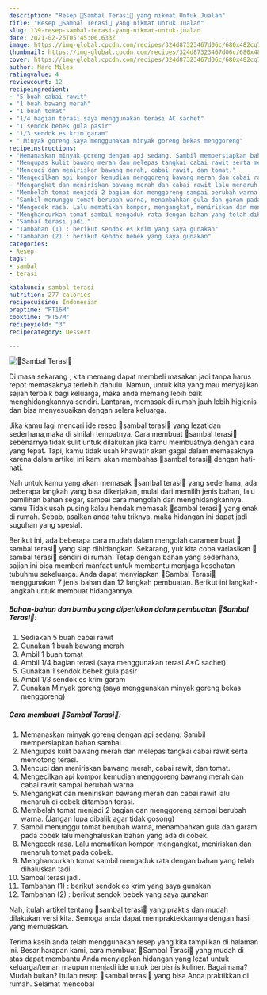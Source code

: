 ```yaml
---
description: "Resep 🌷Sambal Terasi🌷 yang nikmat Untuk Jualan"
title: "Resep 🌷Sambal Terasi🌷 yang nikmat Untuk Jualan"
slug: 139-resep-sambal-terasi-yang-nikmat-untuk-jualan
date: 2021-02-26T05:45:06.633Z
image: https://img-global.cpcdn.com/recipes/324d87323467d06c/680x482cq70/🌷sambal-terasi🌷-foto-resep-utama.jpg
thumbnail: https://img-global.cpcdn.com/recipes/324d87323467d06c/680x482cq70/🌷sambal-terasi🌷-foto-resep-utama.jpg
cover: https://img-global.cpcdn.com/recipes/324d87323467d06c/680x482cq70/🌷sambal-terasi🌷-foto-resep-utama.jpg
author: Marc Miles
ratingvalue: 4
reviewcount: 12
recipeingredient:
- "5 buah cabai rawit"
- "1 buah bawang merah"
- "1 buah tomat"
- "1/4 bagian terasi saya menggunakan terasi AC sachet"
- "1 sendok bebek gula pasir"
- "1/3 sendok es krim garam"
- " Minyak goreng saya menggunakan minyak goreng bekas menggoreng"
recipeinstructions:
- "Memanaskan minyak goreng dengan api sedang. Sambil mempersiapkan bahan sambal."
- "Mengupas kulit bawang merah dan melepas tangkai cabai rawit serta memotong terasi."
- "Mencuci dan meniriskan bawang merah, cabai rawit, dan tomat."
- "Mengecilkan api kompor kemudian menggoreng bawang merah dan cabai rawit sampai berubah warna."
- "Mengangkat dan meniriskan bawang merah dan cabai rawit lalu menaruh di cobek ditambah terasi."
- "Membelah tomat menjadi 2 bagian dan menggoreng sampai berubah warna. (Jangan lupa dibalik agar tidak gosong)"
- "Sambil menunggu tomat berubah warna, menambahkan gula dan garam pada cobek lalu menghaluskan bahan yang ada di cobek."
- "Mengecek rasa. Lalu mematikan kompor, mengangkat, meniriskan dan menaruh tomat pada cobek."
- "Menghancurkan tomat sambil mengaduk rata dengan bahan yang telah dihaluskan tadi."
- "Sambal terasi jadi."
- "Tambahan (1) : berikut sendok es krim yang saya gunakan"
- "Tambahan (2) : berikut sendok bebek yang saya gunakan"
categories:
- Resep
tags:
- sambal
- terasi

katakunci: sambal terasi 
nutrition: 277 calories
recipecuisine: Indonesian
preptime: "PT16M"
cooktime: "PT57M"
recipeyield: "3"
recipecategory: Dessert

---
```



![🌷Sambal Terasi🌷](https://img-global.cpcdn.com/recipes/324d87323467d06c/680x482cq70/🌷sambal-terasi🌷-foto-resep-utama.jpg)

Di masa  sekarang , kita memang dapat membeli masakan jadi tanpa harus repot memasaknya terlebih dahulu. Namun, untuk kita yang mau menyajikan sajian terbaik bagi keluarga, maka anda memang lebih baik menghidangkannya sendiri. Lantaran, memasak di rumah jauh lebih higienis dan bisa menyesuaikan dengan selera keluarga.

Jika kamu lagi mencari ide resep 🌷sambal terasi🌷 yang lezat dan sederhana,maka di sinilah tempatnya. Cara membuat 🌷sambal terasi🌷  sebenarnya tidak sulit untuk dilakukan jika kamu membuatnya dengan cara yang tepat. Tapi, kamu tidak usah khawatir akan gagal dalam memasaknya 
karena dalam artikel ini kami akan membahas 🌷sambal terasi🌷 dengan hati-hati.  



Nah untuk kamu yang akan memasak 🌷sambal terasi🌷 yang sederhana, ada beberapa langkah yang bisa dikerjakan, mulai dari memilih jenis bahan, lalu pemilihan bahan segar, sampai cara mengolah dan menghidangkannya. kamu Tidak usah pusing kalau hendak memasak 🌷sambal terasi🌷 yang enak di rumah. Sebab, asalkan anda  tahu triknya, maka hidangan ini dapat jadi suguhan yang spesial.

Berikut ini, ada beberapa cara mudah dalam mengolah caramembuat 🌷sambal terasi🌷 yang siap dihidangkan. Sekarang, yuk kita coba variasikan 🌷sambal terasi🌷 sendiri di rumah. Tetap dengan bahan yang sederhana, sajian ini bisa memberi manfaat untuk membantu menjaga kesehatan tubuhmu sekeluarga. Anda dapat menyiapkan 🌷Sambal Terasi🌷 menggunakan 7 jenis bahan dan 12 langkah pembuatan. Berikut ini langkah-langkah untuk membuat hidangannya.

<!--inarticleads1-->

##### Bahan-bahan dan bumbu yang diperlukan dalam pembuatan 🌷Sambal Terasi🌷:

1. Sediakan 5 buah cabai rawit
1. Gunakan 1 buah bawang merah
1. Ambil 1 buah tomat
1. Ambil 1/4 bagian terasi (saya menggunakan terasi A*C sachet)
1. Gunakan 1 sendok bebek gula pasir
1. Ambil 1/3 sendok es krim garam
1. Gunakan  Minyak goreng (saya menggunakan minyak goreng bekas menggoreng)




<!--inarticleads2-->

##### Cara membuat 🌷Sambal Terasi🌷:

1. Memanaskan minyak goreng dengan api sedang. Sambil mempersiapkan bahan sambal.
1. Mengupas kulit bawang merah dan melepas tangkai cabai rawit serta memotong terasi.
1. Mencuci dan meniriskan bawang merah, cabai rawit, dan tomat.
1. Mengecilkan api kompor kemudian menggoreng bawang merah dan cabai rawit sampai berubah warna.
1. Mengangkat dan meniriskan bawang merah dan cabai rawit lalu menaruh di cobek ditambah terasi.
1. Membelah tomat menjadi 2 bagian dan menggoreng sampai berubah warna. (Jangan lupa dibalik agar tidak gosong)
1. Sambil menunggu tomat berubah warna, menambahkan gula dan garam pada cobek lalu menghaluskan bahan yang ada di cobek.
1. Mengecek rasa. Lalu mematikan kompor, mengangkat, meniriskan dan menaruh tomat pada cobek.
1. Menghancurkan tomat sambil mengaduk rata dengan bahan yang telah dihaluskan tadi.
1. Sambal terasi jadi.
1. Tambahan (1) : berikut sendok es krim yang saya gunakan
1. Tambahan (2) : berikut sendok bebek yang saya gunakan




Nah, itulah artikel tentang  🌷sambal terasi🌷  yang praktis dan mudah dilakukan versi kita. Semoga anda dapat mempraktekkannya dengan hasil yang memuaskan. 

Terima kasih anda telah menggunakan resep yang kita tampilkan di halaman ini. Besar harapan kami, cara membuat  🌷Sambal Terasi🌷 yang mudah di atas dapat membantu Anda menyiapkan hidangan yang lezat untuk keluarga/teman maupun menjadi ide untuk berbisnis kuliner. Bagaimana? Mudah bukan? Itulah resep 🌷sambal terasi🌷 yang bisa Anda praktikkan di rumah. Selamat mencoba!

